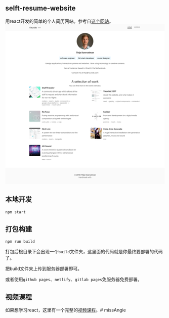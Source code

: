 ## selft-resume-website
用react开发的简单的个人简历网站。参考自[这个网站](https://www.vauxlab.com/)。
![site](./src/assets/images/site.png)

## 本地开发  
```js
npm start
```
## 打包构建
```
npm run build
```
打包后根目录下会出现一个`build`文件夹，这里面的代码就是你最终要部署的代码了。

把build文件夹上传到服务器部署即可。

或者使用`github pages`、`netlify`、`gitlab pages`免服务器免费部署。

## 视频课程  
如果想学习react，这里有一个完整的[视频课程](http://i.xue.taobao.com/detail.htm?spm=a2174.7365761.39b9.14.NpFkHf&courseId=105412)。# missAngie
